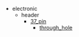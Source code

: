 * electronic
  * header
    * [37_pin](electronic/header/37_pin)
      * [through_hole](electronic/header/37_pin/through_hole)
